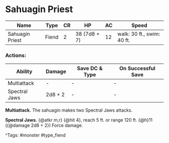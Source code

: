 # Sahuagin Priest

| Name | Type | CR | HP | AC | Speed |
|------|------|----|----|----|-------|
| Sahuagin Priest | Fiend | 2 | 38 (7d8 + 7) | 12 | walk: 30 ft., swim: 40 ft. |

### Actions:

| Ability | Damage | Save DC & Type | On Successful Save |
|---------|--------|----------------|--------------------|
| Multiattack | - | - | - |
| Spectral Jaws | 2d8 + 2 | - | - |


**Multiattack.** The sahuagin makes two Spectral Jaws attacks.

**Spectral Jaws.** {@atkr m,r} {@hit 4}, reach 5 ft. or range 120 ft. {@h}11 ({@damage 2d8 + 2}) Force damage.

^Tags: #monster #type_fiend